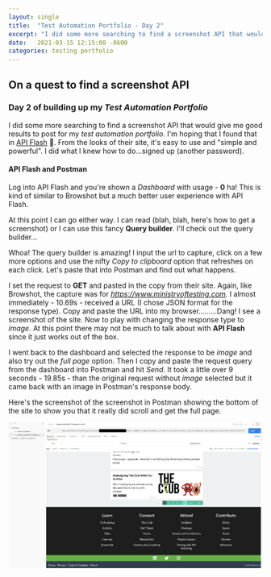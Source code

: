 ```yaml
---
layout: single
title:  "Test Automation Portfolio - Day 2"
excerpt: "I did some more searching to find a screenshot API that would give me good results to post for my test automation portfolio.  I'm hoping that I found that in API Flash.  From the looks of their site, it's easy to use and 'simple and powerful'.  I did what I knew how to do...signed up (another password)."
date:   2021-03-15 12:15:00 -0600
categories: testing portfolio
---
```

<style type="text/css">
  .rss-subscribe {
	  display: none;
  }
</style>

## On a quest to find a screenshot API

### Day 2 of building up my *Test Automation Portfolio*
I did some more searching to find a screenshot API that would give me good results to post for my *test automation portfolio*.  I'm hoping that I found that in <a href="https://apiflash.com" target="_blank" rel="noopener noreferrer">API Flash</a> 🧐.  From the looks of their site, it's easy to use and "simple and powerful".  I did what I knew how to do...signed up (another password).

#### API Flash and Postman
Log into API Flash and you're shown a *Dashboard* with usage - **0** ha!  This is kind of similar to Browshot but a much better user experience with API Flash.

At this point I can go either way.  I can read (blah, blah, here's how to get a screenshot) or I can use this fancy **Query builder**.  I'll check out the query builder...

Whoa!  The query builder is amazing!  I input the url to capture, click on a few more options and use the nifty *Copy to clipboard* option that refreshes on each click.  Let's paste that into Postman and find out what happens.

I set the request to **GET** and pasted in the copy from their site.  Again, like Browshot, the capture was for *https://www.ministryoftesting.com*.  I almost immediately - 10.69s - received a URL (I chose JSON format for the response type).  Copy and paste the URL into my browser.........Dang!  I see a screenshot of the site.  Now to play with changing the response type to *image*.  At this point there may not be much to talk about with **API Flash** since it just works out of the box.

I went back to the dashboard and selected the response to be *image* and also try out the *full page* option.  Then I copy and paste the request query from the dashboard into Postman and hit *Send*.  It took a little over 9 seconds - 19.85s - than the original request without *image* selected but it came back with an image in Postman's response body.

Here's the screenshot of the screenshot in Postman showing the bottom of the site to show you that it really did scroll and get the full page.

![](/assets/images/apiflash-ministryoftesting-screenshot.png)
